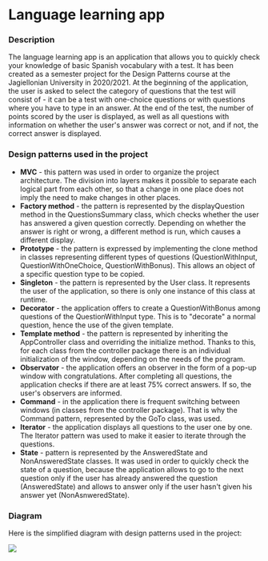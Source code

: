 # Language learning app

### Description
The language learning app is an application that allows you to quickly check your knowledge of basic Spanish vocabulary with a test. It has been created as a semester project for the Design Patterns course at the Jagiellonian University in 2020/2021. 
At the beginning of the application, the user is asked to select the category of questions that the test will consist of - it can be a test with one-choice questions or with questions where you have to type in an answer.  At the end of the test, the number of points scored by the user is displayed, as well as all questions with information on whether the user's answer was correct or not, and if not, the correct answer is displayed.

### Design patterns used in the project
* **MVC** - this pattern was used in order to organize the project architecture. The division into layers makes it possible to separate each logical part from each other, so that a change in one place does not imply the need to make changes in other places.
* **Factory method** - the pattern is represented by the displayQuestion method in the QuestionsSummary class, which checks whether the user has answered a given question correctly. Depending on whether the answer is right or wrong, a different method is run, which causes a different display.
* **Prototype** - the pattern is expressed by implementing the clone method in classes representing different types of questions (QuestionWithInput, QuestionWithOneChoice, QuestionWithBonus). This allows an object of a specific question type to be copied.
* **Singleton** - the pattern is represented by the User class. It represents the user of the application, so there is only one instance of this class at runtime.
* **Decorator** - the application offers to create a QuestionWithBonus among questions of the QuestionWithInput type. This is to "decorate" a normal question, hence the use of the given template.
* **Template method** - the pattern is represented by inheriting the AppController class and overriding the initialize method. Thanks to this, for each class from the controller package there is an individual initialization of the window, depending on the needs of the program.
* **Observator** - the application offers an observer in the form of a pop-up window with congratulations. After completing all questions, the application checks if there are at least 75% correct answers. If so, the user's observers are informed.
* **Command** - in the application there is frequent switching between windows (in classes from the controller package). That is why the Command pattern, represented by the GoTo class, was used.
* **Iterator** - the application displays all questions to the user one by one. The Iterator pattern was used to make it easier to iterate through the questions.
* **State** - pattern is represented by the AnsweredState and NonAnsweredState classes. It was used in order to quickly check the state of a question, because the application allows to go to the next question only if the user has already answered the question (AnsweredState) and allows to answer only if the user hasn't given his answer yet (NonAsnweredState).

### Diagram
Here is the simplified diagram with design patterns used in the project:

![](https://i.postimg.cc/BbTjVD5n/schemat.jpg)

